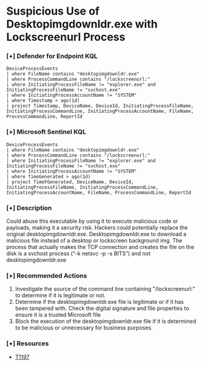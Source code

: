 # Suspicious Use of Desktopimgdownldr.exe with Lockscreenurl Process

### [+] Defender for Endpoint KQL
```
DeviceProcessEvents
| where FileName contains "desktopimgdownldr.exe"
| where ProcessCommandLine contains "/lockscreenurl:"
| where InitiatingProcessFileName != "explorer.exe" and InitiatingProcessFileName != "svchost.exe"
| where InitiatingProcessAccountName != "SYSTEM"
| where Timestamp > ago(1d)
| project Timestamp, DeviceName, DeviceId, InitiatingProcessFileName, InitiatingProcessCommandLine, InitiatingProcessAccountName, FileName, ProcessCommandLine, ReportId
```

### [+] Microsoft Sentinel KQL
```
DeviceProcessEvents
| where FileName contains "desktopimgdownldr.exe"
| where ProcessCommandLine contains "/lockscreenurl:"
| where InitiatingProcessFileName != "explorer.exe" and InitiatingProcessFileName != "svchost.exe"
| where InitiatingProcessAccountName != "SYSTEM"
| where TimeGenerated > ago(1d)
| project TimeFGenerated, DeviceName, DeviceId, InitiatingProcessFileName, InitiatingProcessCommandLine, InitiatingProcessAccountName, FileName, ProcessCommandLine, ReportId
```

### [+] Description 
Could abuse this executable by using it to execute malicious code or payloads, making it a security risk. Hackers could potentially replace the original desktopimgdownldr.exe. Desktopimgdownldr.exe to download a malicious file instead of a desktop or lockscreen background img. The process that actually makes the TCP connection and creates the file on the disk is a svchost process (“-k netsvc -p -s BITS”) and not desktopimgdownldr.exe

### [+] Recommended Actions

1. Investigate the source of the command line containing "/lockscreenurl:" to determine if it is legitimate or not.
2. Determine if the desktopimgdownldr.exe file is legitimate or if it has been tampered with. Check the digital signature and file properties to ensure it is a trusted Microsoft file
3. Block the execution of the desktopimgdownldr.exe file if it is determined to be malicious or unnecessary for business purposes.

### [+] Resources 
- [T1197](https://github.com/redcanaryco/atomic-red-team/blob/master/atomics/T1197/T1197.md)
